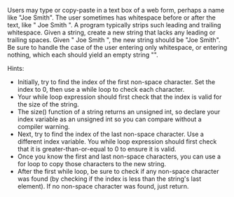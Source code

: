 Users may type or copy-paste in a text box of a web form, perhaps a name like "Joe Smith". The user sometimes has whitespace before or after the text, like " Joe Smith ". A program typically strips such leading and trailing whitespace. Given a string, create a new string that lacks any leading or trailing spaces. Given " Joe Smith ", the new string should be "Joe Smith". Be sure to handle the case of the user entering only whitespace, or entering nothing, which each should yield an empty string "".

Hints:
* Initially, try to find the index of the first non-space character. Set the index to 0, then use a while loop to check each character.
* Your while loop expression should first check that the index is valid for the size of the string.
* The size() function of a string returns an unsigned int, so declare your index variable as an unsigned int so you can compare without a compiler warning.
* Next, try to find the index of the last non-space character. Use a different index variable. You while loop expression should first check that it is greater-than-or-equal to 0 to ensure it is valid.
* Once you know the first and last non-space characters, you can use a for loop to copy those characters to the new string.
* After the first while loop, be sure to check if any non-space character was found (by checking if the index is less than the string's last element). If no non-space character was found, just return.